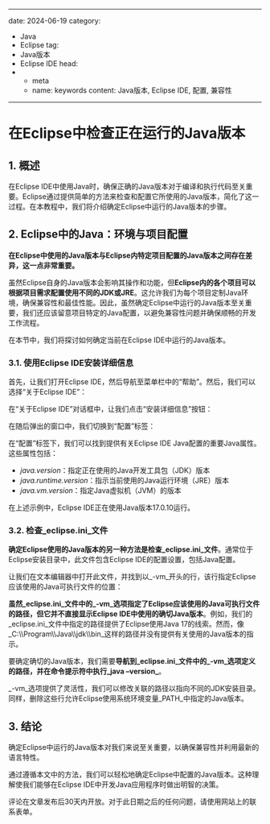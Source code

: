 ---
date: 2024-06-19
category:
  - Java
  - Eclipse
tag:
  - Java版本
  - Eclipse IDE
head:
  - - meta
    - name: keywords
      content: Java版本, Eclipse IDE, 配置, 兼容性
------
# 在Eclipse中检查正在运行的Java版本

## **1. 概述**

在Eclipse IDE中使用Java时，确保正确的Java版本对于编译和执行代码至关重要。Eclipse通过提供简单的方法来检查和配置它所使用的Java版本，简化了这一过程。在本教程中，我们将介绍确定Eclipse中运行的Java版本的步骤。

## 2. Eclipse中的Java：环境与项目配置

**在Eclipse中使用的Java版本与Eclipse内特定项目配置的Java版本之间存在差异，这一点非常重要。**

虽然Eclipse自身的Java版本会影响其操作和功能，但**Eclipse内的各个项目可以根据项目需求配置使用不同的JDK或JRE**。这允许我们为每个项目定制Java环境，确保兼容性和最佳性能。因此，虽然确定Eclipse中运行的Java版本至关重要，我们还应该留意项目特定的Java配置，以避免兼容性问题并确保顺畅的开发工作流程。

在本节中，我们将探讨如何确定当前在Eclipse IDE中运行的Java版本。

### **3.1. 使用Eclipse IDE安装详细信息**

首先，让我们打开Eclipse IDE，然后导航至菜单栏中的“帮助”。然后，我们可以选择“关于Eclipse IDE”：

在“关于Eclipse IDE”对话框中，让我们点击“安装详细信息”按钮：

在随后弹出的窗口中，我们切换到“配置”标签：

在“配置”标签下，我们可以找到提供有关Eclipse IDE Java配置的重要Java属性。这些属性包括：
- _java.version_：指定正在使用的Java开发工具包（JDK）版本
- _java.runtime.version_：指示当前使用的Java运行环境（JRE）版本
- _java.vm.version_：指定Java虚拟机（JVM）的版本

在上述示例中，Eclipse IDE正在使用Java版本17.0.10运行。

### **3.2. 检查_eclipse.ini_文件**

**确定Eclipse使用的Java版本的另一种方法是检查_eclipse.ini_文件**。通常位于Eclipse安装目录中，此文件包含Eclipse IDE的配置设置，包括Java配置。

让我们在文本编辑器中打开此文件，并找到以_-vm_开头的行，该行指定Eclipse应该使用的Java可执行文件的位置：

**虽然_eclipse.ini_文件中的_-vm_选项指定了Eclipse应该使用的Java可执行文件的路径，但它并不直接显示Eclipse IDE中使用的确切Java版本**。例如，我们的_eclipse.ini_文件中指定的路径提供了Eclipse使用Java 17的线索。然而，像_C:\\\\Program\\\\Java\\\\jdk\\\\bin_这样的路径并没有提供有关使用的Java版本的指示。

要确定确切的Java版本，我们需要**导航到_eclipse.ini_文件中的_-vm_选项定义的路径，并在命令提示符中执行_java –version_**。

_-vm_选项提供了灵活性，我们可以修改关联的路径以指向不同的JDK安装目录。同样，删除这些行允许Eclipse使用系统环境变量_PATH_中指定的Java版本。

## **3. 结论**

确定Eclipse中运行的Java版本对我们来说至关重要，以确保兼容性并利用最新的语言特性。

通过遵循本文中的方法，我们可以轻松地确定Eclipse中配置的Java版本。这种理解使我们能够在Eclipse IDE中开发Java应用程序时做出明智的决策。

评论在文章发布后30天内开放。对于此日期之后的任何问题，请使用网站上的联系表单。